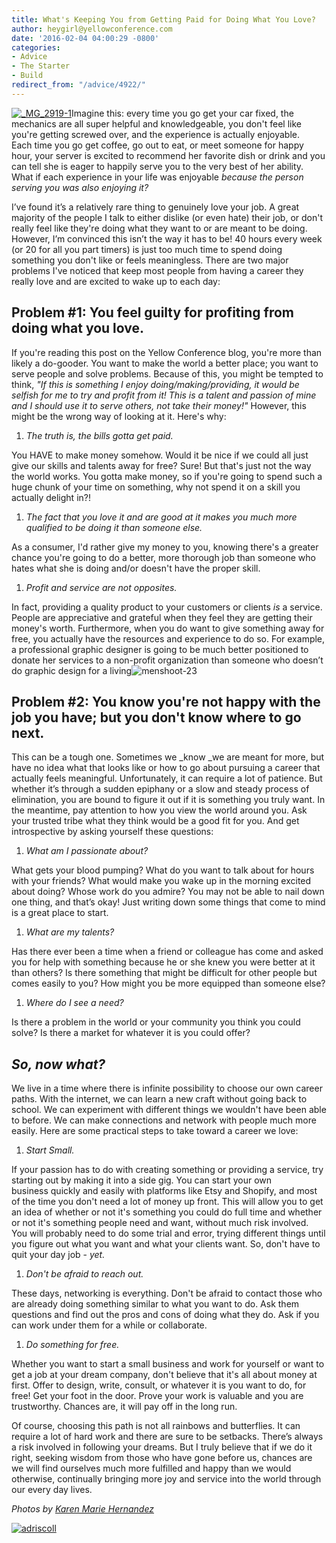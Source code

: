 ```yaml
---
title: What's Keeping You from Getting Paid for Doing What You Love?
author: heygirl@yellowconference.com
date: '2016-02-04 04:00:29 -0800'
categories:
- Advice
- The Starter
- Build
redirect_from: "/advice/4922/"
---
```


[![_MG_2919-1](https://yellow-blog-images.imgix.net/2016/01/MG_2919-1.jpg)](https://yellow-blog-images.imgix.net/2016/01/MG_2919-1.jpg)Imagine this: every time you go get your car fixed, the mechanics are all super helpful and knowledgeable, you don't feel like you're getting screwed over, and the experience is actually enjoyable. Each time you go get coffee, go out to eat, or meet someone for happy hour, your server is excited to recommend her favorite dish or drink and you can tell she is eager to happily serve you to the very best of her ability. What if each experience in your life was enjoyable _because the person serving you was also enjoying it?_

I’ve found it’s a relatively rare thing to genuinely love your job. A great majority of the people I talk to either dislike (or even hate) their job, or don't really feel like they're doing what they want to or are meant to be doing. However, I’m convinced this isn’t the way it has to be! 40 hours every week (or 20 for all you part timers) is just too much time to spend doing something you don't like or feels meaningless. There are two major problems I've noticed that keep most people from having a career they really love and are excited to wake up to each day:

## **Problem #1: You feel guilty for profiting from doing what you love.**

If you're reading this post on the Yellow Conference blog, you're more than likely a do-gooder. You want to make the world a better place; you want to serve people and solve problems. Because of this, you might be tempted to think, _"If this is something I enjoy doing/making/providing, it would be selfish for me to try and profit from it! This is a talent and passion of mine and I should use it to serve others, not take their money!"_ However, this might be the wrong way of looking at it. Here's why:

1.  _The truth is, the bills gotta get paid._

You HAVE to make money somehow. Would it be nice if we could all just give our skills and talents away for free? Sure! But that's just not the way the world works. You gotta make money, so if you're going to spend such a huge chunk of your time on something, why not spend it on a skill you actually delight in?!

1.  _The fact that you love it and are good at it makes you much more qualified to be doing it than someone else._

As a consumer, I'd rather give my money to you, knowing there's a greater chance you're going to do a better, more thorough job than someone who hates what she is doing and/or doesn't have the proper skill.

1.  _Profit and service are not opposites._

In fact, providing a quality product to your customers or clients _is_ a service. People are appreciative and grateful when they feel they are getting their money's worth. Furthermore, when you do want to give something away for free, you actually have the resources and experience to do so. For example, a professional graphic designer is going to be much better positioned to donate her services to a non-profit organization than someone who doesn’t do graphic design for a living![![menshoot-23](https://yellow-blog-images.imgix.net/2016/01/menshoot-23.jpg)](https://yellow-blog-images.imgix.net/2016/01/menshoot-23.jpg)

## **Problem #2: You know you're not happy with the job you have; but you don't know where to go next.**

This can be a tough one. Sometimes we _know _we are meant for more, but have no idea what that looks like or how to go about pursuing a career that actually feels meaningful. Unfortunately, it can require a lot of patience. But whether it’s through a sudden epiphany or a slow and steady process of elimination, you are bound to figure it out if it is something you truly want. In the meantime, pay attention to how you view the world around you. Ask your trusted tribe what they think would be a good fit for you. And get introspective by asking yourself these questions:

1.  _What am I passionate about?_

What gets your blood pumping? What do you want to talk about for hours with your friends? What would make you wake up in the morning excited about doing? Whose work do you admire? You may not be able to nail down one thing, and that’s okay! Just writing down some things that come to mind is a great place to start.

1.  _What are my talents?_

Has there ever been a time when a friend or colleague has come and asked you for help with something because he or she knew you were better at it than others? Is there something that might be difficult for other people but comes easily to you? How might you be more equipped than someone else?

1.  _Where do I see a need?_

Is there a problem in the world or your community you think you could solve? Is there a market for whatever it is you could offer?

## _**So, now what?**_

We live in a time where there is infinite possibility to choose our own career paths. With the internet, we can learn a new craft without going back to school. We can experiment with different things we wouldn't have been able to before. We can make connections and network with people much more easily. Here are some practical steps to take toward a career we love:

1.  _Start Small._

If your passion has to do with creating something or providing a service, try starting out by making it into a side gig. You can start your own business quickly and easily with platforms like Etsy and Shopify, and most of the time you don't need a lot of money up front. This will allow you to get an idea of whether or not it's something you could do full time and whether or not it's something people need and want, without much risk involved. You will probably need to do some trial and error, trying different things until you figure out what you want and what your clients want. So, don't have to quit your day job - _yet._

1.  _Don't be afraid to reach out._

These days, networking is everything. Don't be afraid to contact those who are already doing something similar to what you want to do. Ask them questions and find out the pros and cons of doing what they do. Ask if you can work under them for a while or collaborate.

1.  _Do something for free._

Whether you want to start a small business and work for yourself or want to get a job at your dream company, don't believe that it's all about money at first. Offer to design, write, consult, or whatever it is you want to do, for free! Get your foot in the door. Prove your work is valuable and you are trustworthy. Chances are, it will pay off in the long run.

Of course, choosing this path is not all rainbows and butterflies. It can require a lot of hard work and there are sure to be setbacks. There’s always a risk involved in following your dreams. But I truly believe that if we do it right, seeking wisdom from those who have gone before us, chances are we will find ourselves much more fulfilled and happy than we would otherwise, continually bringing more joy and service into the world through our every day lives.

_Photos by [Karen Marie Hernandez](http://www.karenmariehernandez.com/)_

[![adriscoll](https://yellow-blog-images.imgix.net/2016/01/adriscoll.jpg)](http://www.ritesofasylum.com/)
